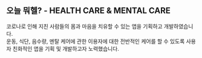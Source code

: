 ## 오늘 뭐헬? - HEALTH CARE & MENTAL CARE
코로나로 인해 지친 사람들의 몸과 마음을 치유할 수 있는 앱을 기획하고 개발하였습니다. <br>
운동, 식단, 음수량, 멘탈 케어에 관한 이용자에 대한 전반적인 케어를 할 수 있도록 사용자 친화적인 앱을 기획 및 개발하고자 노력했습니다.

